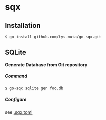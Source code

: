 # sqx

## Installation

```sh
$ go install github.com/tys-muta/go-sqx.git
```

## SQLite

#### Generate Database from Git repository

##### Command

```sh
$ go-sqx sqlite gen foo.db
```

##### Configure

see [.sqx.toml](.sqx.toml)
